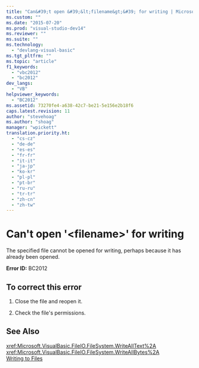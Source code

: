 ```yaml
---
title: "Can&#39;t open &#39;&lt;filename&gt;&#39; for writing | Microsoft Docs"
ms.custom: ""
ms.date: "2015-07-20"
ms.prod: "visual-studio-dev14"
ms.reviewer: ""
ms.suite: ""
ms.technology: 
  - "devlang-visual-basic"
ms.tgt_pltfrm: ""
ms.topic: "article"
f1_keywords: 
  - "vbc2012"
  - "bc2012"
dev_langs: 
  - "VB"
helpviewer_keywords: 
  - "BC2012"
ms.assetid: 73270fe4-a638-42c7-be21-5e156e2b18f6
caps.latest.revision: 11
author: "stevehoag"
ms.author: "shoag"
manager: "wpickett"
translation.priority.ht: 
  - "cs-cz"
  - "de-de"
  - "es-es"
  - "fr-fr"
  - "it-it"
  - "ja-jp"
  - "ko-kr"
  - "pl-pl"
  - "pt-br"
  - "ru-ru"
  - "tr-tr"
  - "zh-cn"
  - "zh-tw"
---
```

# Can&#39;t open &#39;&lt;filename&gt;&#39; for writing
The specified file cannot be opened for writing, perhaps because it has already been opened.  
  
 **Error ID:** BC2012  
  
## To correct this error  
  
1.  Close the file and reopen it.  
  
2.  Check the file's permissions.  
  
## See Also  
 <xref:Microsoft.VisualBasic.FileIO.FileSystem.WriteAllText%2A>   
 <xref:Microsoft.VisualBasic.FileIO.FileSystem.WriteAllBytes%2A>   
 [Writing to Files](../../../visual-basic/developing-apps/programming/drives-directories-files/writing-to-files.md)